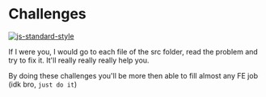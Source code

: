 # Challenges

[![js-standard-style](https://cdn.rawgit.com/standard/standard/master/badge.svg)](http://standardjs.com)

If I were you, I would go to each file of the src folder, read the problem and try to fix it. It'll really really really help you.

By doing these challenges you'll be more then able to fill almost any FE job (idk bro, ```just do it```)